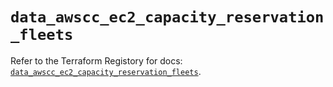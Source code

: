 # `data_awscc_ec2_capacity_reservation_fleets`

Refer to the Terraform Registory for docs: [`data_awscc_ec2_capacity_reservation_fleets`](https://registry.terraform.io/providers/hashicorp/awscc/0.70.0/docs/data-sources/ec2_capacity_reservation_fleets).
